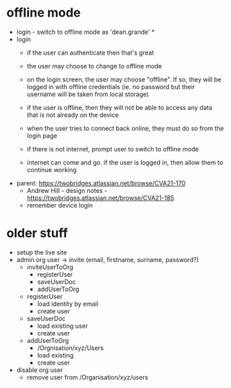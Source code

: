 

# offline mode
* login - switch to offline mode as 'dean.grande'
  * 
* login
  * if the user can authenticate then that's great
  * the user may choose to change to offline mode
  * on the login screen, the user may choose "offline".  If so, they will be logged in with offline credentials (ie. no password but their username will be taken from local storage)
  * if the user is offline, then they will not be able to access any data that is not already on the device
  * when the user tries to connect back online, they must do so from the login page
  
  * if there is not internet, prompt user to switch to offline mode
  * internet can come and go.  if the user is logged in, then allow them to continue working
* parent: https://twobridges.atlassian.net/browse/CVA21-170
  * Andrew Hill - design notes - https://twobridges.atlassian.net/browse/CVA21-185
  * remember device login
    

# older stuff

* setup the live site
* admin org user -> invite (email, firstname, surname, password?)
  * inviteUserToOrg
    * registerUser
    * saveUserDoc
    * addUserToOrg
  * registerUser
    * load identity by email
    * create user
  * saveUserDoc
    * load existing user
    * create user
  * addUserToOrg
    * /Orgnisation/xyz/Users
    * load existing 
    * create user
* disable org user
  * remove user from /Organisation/xyz/users
